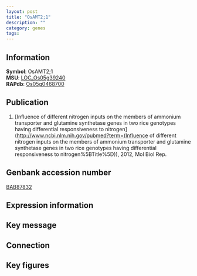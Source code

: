 ```yaml
---
layout: post
title: "OsAMT2;1"
description: ""
category: genes
tags: 
---
```


## Information
__Symbol__: OsAMT2;1  
__MSU__: [LOC_Os05g39240](http://rice.plantbiology.msu.edu/cgi-bin/ORF_infopage.cgi?orf=LOC_Os05g39240)  
__RAPdb__: [Os05g0468700](http://rapdb.dna.affrc.go.jp/viewer/gbrowse_details/irgsp1?name=Os05g0468700)  

## Publication
1. [Influence of different nitrogen inputs on the members of ammonium transporter and glutamine synthetase genes in two rice genotypes having differential responsiveness to nitrogen](http://www.ncbi.nlm.nih.gov/pubmed?term=(Influence of different nitrogen inputs on the members of ammonium transporter and glutamine synthetase genes in two rice genotypes having differential responsiveness to nitrogen%5BTitle%5D)), 2012, Mol Biol Rep.

## Genbank accession number
[BAB87832](http://www.ncbi.nlm.nih.gov/nuccore/BAB87832)

## Expression information

## Key message

## Connection

## Key figures


